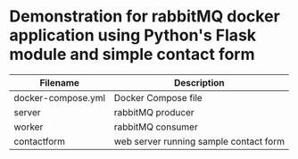 # Demonstration for rabbitMQ docker application using Python's Flask module and simple contact form

Filename      | Description
------------- | -------------
docker-compose.yml | Docker Compose file
server | rabbitMQ producer
worker | rabbitMQ consumer
contactform | web server running sample contact form
